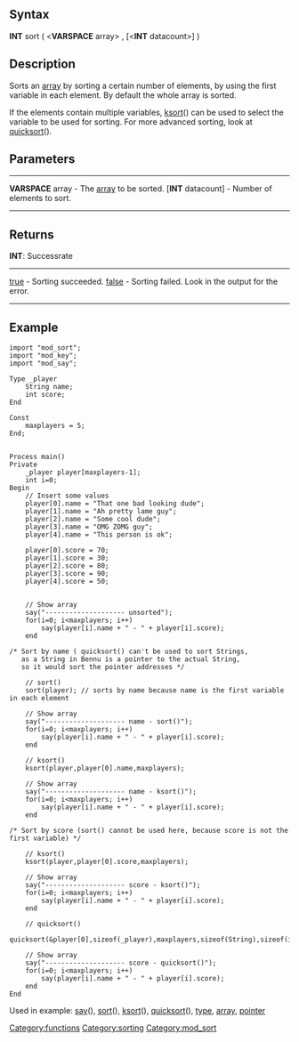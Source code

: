 Syntax
------

**INT** sort ( &lt;**VARSPACE** array&gt; , \[&lt;**INT**
datacount&gt;\] )

Description
-----------

Sorts an [array](array "wikilink") by sorting a certain number of
elements, by using the first variable in each element. By default the
whole array is sorted.

If the elements contain multiple variables, [ksort](ksort "wikilink")()
can be used to select the variable to be used for sorting. For more
advanced sorting, look at [quicksort](quicksort "wikilink")().

Parameters
----------

  ----------------------- -----------------------------------------------
  **VARSPACE** array      - The [array](array "wikilink") to be sorted.
  \[**INT** datacount\]   - Number of elements to sort.
  ----------------------- -----------------------------------------------

Returns
-------

**INT**: Successrate

  --------------------------- -----------------------------------------------------
  [true](true "wikilink")     - Sorting succeeded.
  [false](false "wikilink")   - Sorting failed. Look in the output for the error.
  --------------------------- -----------------------------------------------------

Example
-------

    import "mod_sort";
    import "mod_key";
    import "mod_say";

    Type _player
        String name;
        int score;
    End

    Const
        maxplayers = 5;
    End;


    Process main()
    Private
        _player player[maxplayers-1];
        int i=0;
    Begin
        // Insert some values
        player[0].name = "That one bad looking dude";
        player[1].name = "Ah pretty lame guy";
        player[2].name = "Some cool dude";
        player[3].name = "OMG ZOMG guy";
        player[4].name = "This person is ok";

        player[0].score = 70;
        player[1].score = 30;
        player[2].score = 80;
        player[3].score = 90;
        player[4].score = 50;


        // Show array
        say("-------------------- unsorted");
        for(i=0; i<maxplayers; i++)
            say(player[i].name + " - " + player[i].score);
        end

    /* Sort by name ( quicksort() can't be used to sort Strings,
       as a String in Bennu is a pointer to the actual String,
       so it would sort the pointer addresses */

        // sort()
        sort(player); // sorts by name because name is the first variable in each element

        // Show array
        say("-------------------- name - sort()");
        for(i=0; i<maxplayers; i++)
            say(player[i].name + " - " + player[i].score);
        end

        // ksort()
        ksort(player,player[0].name,maxplayers);

        // Show array
        say("-------------------- name - ksort()");
        for(i=0; i<maxplayers; i++)
            say(player[i].name + " - " + player[i].score);
        end

    /* Sort by score (sort() cannot be used here, because score is not the first variable) */

        // ksort()
        ksort(player,player[0].score,maxplayers);

        // Show array
        say("-------------------- score - ksort()");
        for(i=0; i<maxplayers; i++)
            say(player[i].name + " - " + player[i].score);
        end

        // quicksort()
        quicksort(&player[0],sizeof(_player),maxplayers,sizeof(String),sizeof(int),0);

        // Show array
        say("-------------------- score - quicksort()");
        for(i=0; i<maxplayers; i++)
            say(player[i].name + " - " + player[i].score);
        end
    End

Used in example: [say](say "wikilink")(), [sort](sort "wikilink")(),
[ksort](ksort "wikilink")(), [quicksort](quicksort "wikilink")(),
[type](type "wikilink"), [array](array "wikilink"),
[pointer](pointer "wikilink")

<Category:functions> <Category:sorting> <Category:mod_sort>
